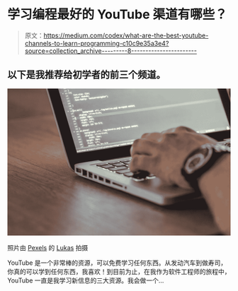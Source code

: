 # 学习编程最好的 YouTube 渠道有哪些？

> 原文：<https://medium.com/codex/what-are-the-best-youtube-channels-to-learn-programming-c10c9e35a3e4?source=collection_archive---------8----------------------->

## 以下是我推荐给初学者的前三个频道。

![](img/17ccedf59e3814891b75ecbdf8fa0d33.png)

照片由 [Pexels](https://www.pexels.com/photo/person-encoding-in-laptop-574071/?utm_content=attributionCopyText&utm_medium=referral&utm_source=pexels) 的 [Lukas](https://www.pexels.com/@goumbik?utm_content=attributionCopyText&utm_medium=referral&utm_source=pexels) 拍摄

YouTube 是一个非常棒的资源，可以免费学习任何东西。从发动汽车到做寿司，你真的可以学到任何东西，我喜欢！到目前为止，在我作为软件工程师的旅程中，YouTube 一直是我学习新信息的三大资源。我会做一个…